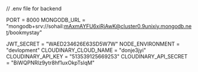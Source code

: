 // .env file for backend

PORT = 8000
MONGODB_URL = "mongodb+srv://sohail:mAxmAYFU6xiRjAwK@cluster0.9unixiy.mongodb.net/bookmystay"

JWT_SECRET = "WAED234626E63SD5W7W"
NODE_ENVIRONMENT = "devlopment"
CLOUDINARY_CLOUD_NAME = "donje3jyi"
CLOUDINARY_API_KEY = "513539125669253"
CLOUDINARY_API_SECRET = "BiWQPNRlz9ytr8hf1uxOkpTslqM"
